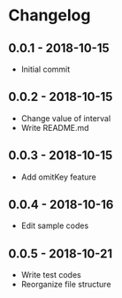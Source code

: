 # Changelog

## 0.0.1 - 2018-10-15
- Initial commit

## 0.0.2 - 2018-10-15
- Change value of interval
- Write README.md

## 0.0.3 - 2018-10-15
- Add omitKey feature

## 0.0.4 - 2018-10-16
- Edit sample codes

## 0.0.5 - 2018-10-21
- Write test codes
- Reorganize file structure
